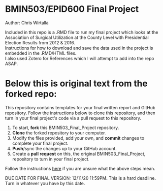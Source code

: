 # BMIN503/EPID600 Final Project


Author: Chris Wirtalla


Included in this repo is a .RMD file to run my final project which looks at the Association of Surgical Utilization at the County Level with Presidential Election Results from 2012 & 2016.  
Instructions for how to download and save the data used in the project is embedded in the .RMD/HTML files.  
I also used Zotero for References which I will attempt to add into the repo ASAP.  













# Below this is original text from the forked repo:


This repository contains templates for your final written report and GitHub repository. Follow the instructions below to clone this repository, and then turn in your final project's code via a pull request to this repository.

1. To start, **fork** this BMIN503_Final_Project repository.
1. **Clone** the forked repository to your computer.
1. Modify the files provided, add your own, and **commit** changes to complete your final project.
1. **Push**/sync the changes up to your GitHub account.
1. Create a **pull request** on this, the original BMIN503_Final_Project, repository to turn in your final project.

Follow the instructions [here][forking] if you are unsure what the above steps mean.

DUE DATE FOR FINAL VERSION: 12/11/20 11:59PM. This is a hard deadline. Turn in whatever you have by this date.


<!-- Links -->
[forking]: https://guides.github.com/activities/forking/

